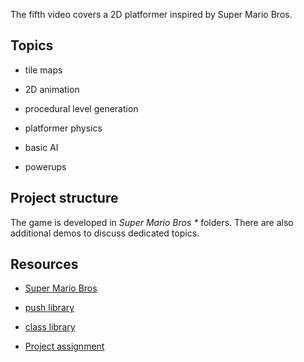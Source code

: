 The fifth video covers a 2D platformer inspired by Super Mario Bros.

## Topics

- tile maps

- 2D animation

- procedural level generation

- platformer physics

- basic AI

- powerups

## Project structure

<!-- In _Super Mario Bros — Final_ find the version of the game as developed alongside the video.

In _Super Mario Bros — Assignment_ find the version including the assignments. -->

The game is developed in _Super Mario Bros \*_ folders. There are also additional demos to discuss dedicated topics.

## Resources

- [Super Mario Bros](https://youtu.be/gvONAgleKPg)

- [push library](https://github.com/Ulydev/push)

- [class library](https://github.com/vrld/hump/blob/master/class.lua)

- [Project assignment](https://docs.cs50.net/ocw/games/assignments/4/assignment4.html)
